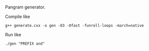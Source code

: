 Pangram generator.

Compile like

```
g++ generate.cxx -o gen -O3 -Ofast -funroll-loops -march=native
```

Run like

```
./gen "PREFIX and"
```